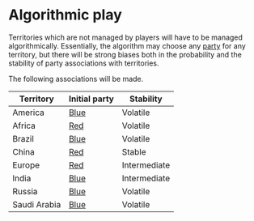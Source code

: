 # Algorithmic play

Territories which are not managed by players will have to be managed algorithmically. Essentially, the algorithm may choose any [party](Political_Parties.html) for any territory, but there will be strong biases both in the probability and the stability of party associations with territories. 

The following associations will be made.

| Territory    | Initial party                       | Stability                                    |
| ------------ | ----------------------------------- | -------------------------------------------- |
| America      | [Blue](Political_Parties.html#blue) | Volatile                                     |
| Africa       | [Red](Political_Parties.html#red)   | Volatile                                     |
| Brazil       | [Blue](Political_Parties.html#blue) | Volatile                                     |
| China        | [Red](Political_Parties.html#red)   | Stable                                       |
| Europe       | [Red](Political_Parties.html#red)   | Intermediate                                 |
| India        | [Blue](Political_Parties.html#blue) | Intermediate                                 |
| Russia       | [Blue](Political_Parties.html#blue) | Volatile                                     |
| Saudi Arabia | [Blue](Political_Parties.html#blue) | Volatile                                     |


